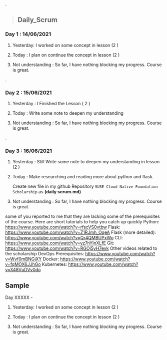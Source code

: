 .

> ## Daily_Scrum




### Day 1 : 14/06/2021


1. Yesterday:  I worked on some concept in  lesson (2 )

2. Today : I plan on continue  the concept  in  lesson (2 )

3.  Not understanding  : So far, I have nothing blocking my progress. Course is great.





.

### Day 2 : 15/06/2021



1. Yesterday :  I Finished the  Lesson ( 2 )


2. Today : Write some note to deepen my understanding

3.  Not understanding  : So far, I have nothing blocking my progress. Course is great.



.



### Day 3 : 16/06/2021


1. Yesterday :  Still Write some  note to deepen my understanding in  lesson (2 )

2. Today : Make researching and reading more about python and flask.

      Create new file in my github Repository `SUSE Cloud Native Foundation Scholarship` as **(daily scrum.md)**


3.  Not understanding  : So far, I have nothing blocking my progress. Course is great.








some of you reported to me that they are lacking some of the prerequisites of the course. Here are short tutorials to help you catch up quickly
Python: https://www.youtube.com/watch?v=rfscVS0vtbw
Flask: https://www.youtube.com/watch?v=Z1RJmh_OqeA
Flask (more detailed): https://www.youtube.com/watch?v=Qr4QMBUPxWo
CLI: https://www.youtube.com/watch?v=yz7nYlnXLfE
Git: https://www.youtube.com/watch?v=RGOj5yH7evk
Other videos related to the scholarship
DevOps Prerequisites: https://www.youtube.com/watch?v=Wvf0mBNGjXY
Docker: https://www.youtube.com/watch?v=fqMOX6JJhGo
Kubernetes: https://www.youtube.com/watch?v=X48VuDVv0do



## Sample 

Day XXXXX - 

1. Yesterday:  I worked on some concept in  lesson (2 )

2. Today : I plan on continue  the concept  in  lesson (2 )

3.  Not understanding  : So far, I have nothing blocking my progress. Course is great.



